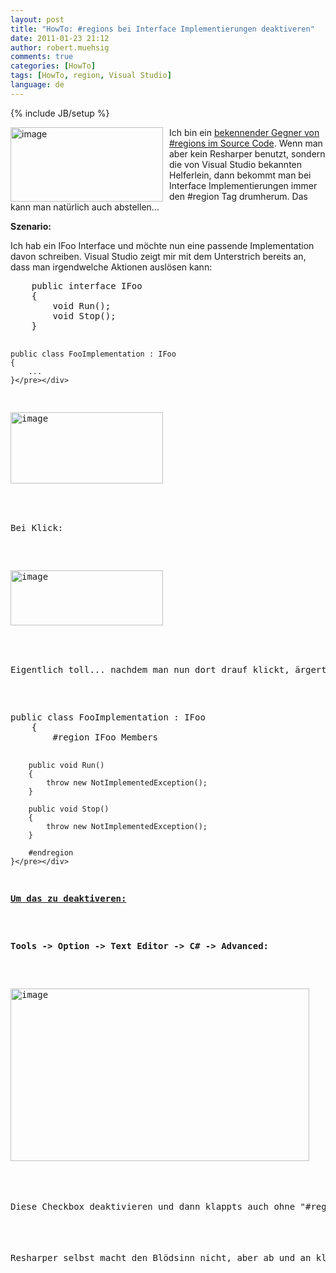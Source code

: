 ```yaml
---
layout: post
title: "HowTo: #regions bei Interface Implementierungen deaktiveren"
date: 2011-01-23 21:12
author: robert.muehsig
comments: true
categories: [HowTo]
tags: [HowTo, region, Visual Studio]
language: de
---
```

{% include JB/setup %}
<p><a href="{{BASE_PATH}}/assets/wp-images-de/image1168.png"><img style="border-bottom: 0px; border-left: 0px; margin: 0px 10px 0px 0px; display: inline; border-top: 0px; border-right: 0px" title="image" border="0" alt="image" align="left" src="{{BASE_PATH}}/assets/wp-images-de/image_thumb350.png" width="244" height="119" /></a> </p>  <p>Ich bin ein <a href="{{BASE_PATH}}/2010/09/08/region-failcode/">bekennender Gegner von #regions im Source Code</a>. Wenn man aber kein Resharper benutzt, sondern die von Visual Studio bekannten Helferlein, dann bekommt man bei Interface Implementierungen immer den #region Tag drumherum. Das kann man natürlich auch abstellen...</p>  <p><strong>Szenario:</strong></p>  <p>Ich hab ein IFoo Interface und möchte nun eine passende Implementation davon schreiben. Visual Studio zeigt mir mit dem Unterstrich bereits an, dass man irgendwelche Aktionen auslösen kann:</p>  <div style="padding-bottom: 0px; margin: 0px; padding-left: 0px; padding-right: 0px; display: inline; float: none; padding-top: 0px" id="scid:812469c5-0cb0-4c63-8c15-c81123a09de7:94a77c08-6acc-42d4-a331-0ddacd3598a7" class="wlWriterEditableSmartContent"><pre name="code" class="c#">    public interface IFoo
    {
        void Run();
        void Stop();
    }

    public class FooImplementation : IFoo
    {
		...
    }</pre></div>

<p><a href="{{BASE_PATH}}/assets/wp-images-de/image1169.png"><img style="border-bottom: 0px; border-left: 0px; display: inline; border-top: 0px; border-right: 0px" title="image" border="0" alt="image" src="{{BASE_PATH}}/assets/wp-images-de/image_thumb351.png" width="244" height="114" /></a> </p>

<p>Bei Klick:</p>

<p><a href="{{BASE_PATH}}/assets/wp-images-de/image1170.png"><img style="border-bottom: 0px; border-left: 0px; display: inline; border-top: 0px; border-right: 0px" title="image" border="0" alt="image" src="{{BASE_PATH}}/assets/wp-images-de/image_thumb352.png" width="244" height="88" /></a> </p>

<p>Eigentlich toll... nachdem man nun dort drauf klickt, ärgert man sich erst einmal, weil #regions im Code sind:</p>

<div style="padding-bottom: 0px; margin: 0px; padding-left: 0px; padding-right: 0px; display: inline; float: none; padding-top: 0px" id="scid:812469c5-0cb0-4c63-8c15-c81123a09de7:a3284198-1452-4313-9ea9-1fa7397730f2" class="wlWriterEditableSmartContent"><pre name="code" class="c#">public class FooImplementation : IFoo
    {
        #region IFoo Members

        public void Run()
        {
            throw new NotImplementedException();
        }

        public void Stop()
        {
            throw new NotImplementedException();
        }

        #endregion
    }</pre></div>

<p><strong><u>Um das zu deaktiveren:</u></strong></p>

<p><strong>Tools -&gt; Option -&gt; Text Editor -&gt; C# -&gt; Advanced:</strong></p>

<p><a href="{{BASE_PATH}}/assets/wp-images-de/image1171.png"><img style="border-bottom: 0px; border-left: 0px; display: inline; border-top: 0px; border-right: 0px" title="image" border="0" alt="image" src="{{BASE_PATH}}/assets/wp-images-de/image_thumb353.png" width="478" height="276" /></a> </p>

<p>Diese Checkbox deaktivieren und dann klappts auch ohne "#region...” :)</p>

<p>Resharper selbst macht den Blödsinn nicht, aber ab und an klickt man vielleicht versehentlich auf die Unterstützung von Visual Studio.</p>
